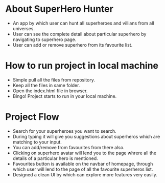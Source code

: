 # About SuperHero Hunter
* An app by which user can hunt all superheroes and villians from all universes.
* User can see the complete detail about particular superhero by navigating to superhero page.
* User can add or remove superhero from its favourite list.

# How to run project in local machine
* Simple pull all the files from repository.
* Keep all the files in same folder.
* Open the index.html file in browser.
* Bingo! Project starts to run in your local machine.

# Project Flow
* Search for your superheroes you want to search.
* During typing it will give you suggestions about superheros which are matching to your input.
* You can add/remove from favourites from there also.
* Clicking on superhero avatar will lend you to the page whrere all the details of a particular hero is mentioned.
* Favourites button is available on the navbar of homepage, through which user will lend to the page of all the favourite superheros list.
* Designed a clean UI by which can explore more features very easily.


